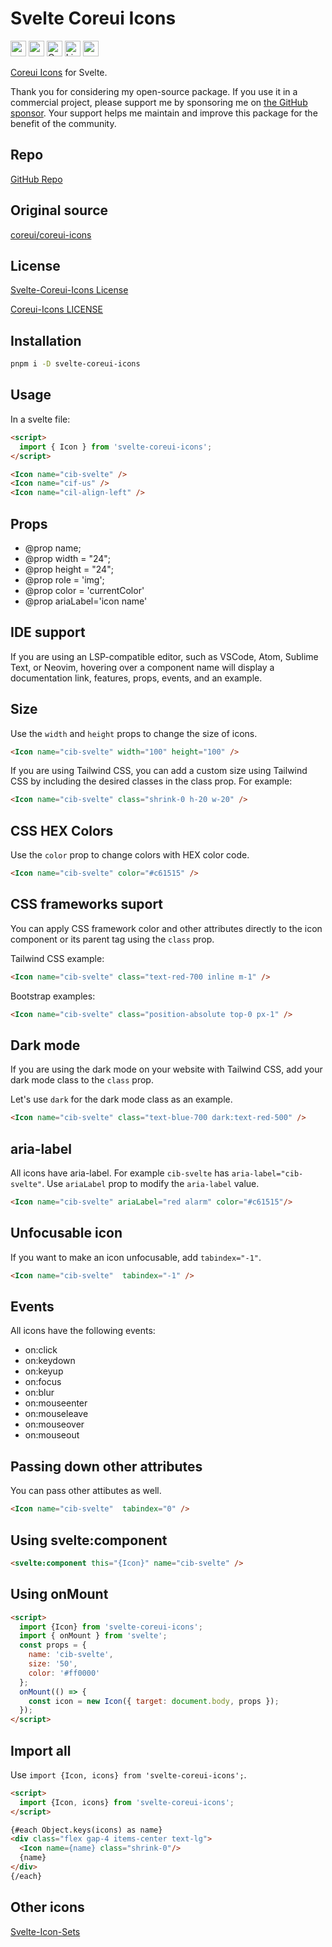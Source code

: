 # Svelte Coreui Icons

<div class="flex gap-2 my-8">
<a href="https://github.com/sponsors/shinokada" target="_blank"><img src="https://img.shields.io/static/v1?label=Sponsor&message=%E2%9D%A4&logo=GitHub&color=%23fe8e86" alt="sponsor" height="25" style="height: 25px !important;"></a>
<a href="https://www.npmjs.com/package/svelte-coreui-icons" rel="nofollow" target="_blank"><img src="https://img.shields.io/npm/v/svelte-coreui-icons" alt="npm" height="25" style="height: 25px !important;"></a>
<a href="https://twitter.com/shinokada" rel="nofollow" target="_blank"><img src="https://img.shields.io/badge/created%20by-@shinokada-4BBAAB.svg" alt="Created by Shin Okada" height="25" style="height: 25px !important;"></a>
<a href="https://opensource.org/licenses/MIT" rel="nofollow" target="_blank"><img src="https://img.shields.io/github/license/shinokada/svelte-coreui-icons" alt="License" height="25" style="height: 25px !important;"></a>
<a href="https://www.npmjs.com/package/svelte-coreui-icons" rel="nofollow" target="_blank"><img src="https://img.shields.io/npm/dw/svelte-coreui-icons.svg" alt="npm" height="25" style="height: 25px !important;"></a>
</div>

[Coreui Icons](https://github.com/coreui/coreui-icons) for Svelte.

Thank you for considering my open-source package. If you use it in a commercial project, please support me by sponsoring me on [the GitHub sponsor](https://github.com/sponsors/shinokada). Your support helps me maintain and improve this package for the benefit of the community.

## Repo

[GitHub Repo](https://github.com/shinokada/svelte-coreui-icons)

## Original source

[coreui/coreui-icons](https://github.com/coreui/coreui-icons)

## License

[Svelte-Coreui-Icons License](https://github.com/shinokada/svelte-coreui-icons/blob/main/LICENSE)

[Coreui-Icons LICENSE](https://github.com/coreui/coreui-icons/blob/main/LICENSE)

## Installation

```sh
pnpm i -D svelte-coreui-icons
```

## Usage

In a svelte file:

```html
<script>
  import { Icon } from 'svelte-coreui-icons';
</script>

<Icon name="cib-svelte" />
<Icon name="cif-us" />
<Icon name="cil-align-left" />
```

## Props

- @prop name;
- @prop width = "24";
- @prop height = "24";
- @prop role = 'img';
- @prop color = 'currentColor'
- @prop ariaLabel='icon name'

## IDE support

If you are using an LSP-compatible editor, such as VSCode, Atom, Sublime Text, or Neovim, hovering over a component name will display a documentation link, features, props, events, and an example.

## Size

Use the `width` and `height` props to change the size of icons.

```html
<Icon name="cib-svelte" width="100" height="100" />
```

If you are using Tailwind CSS, you can add a custom size using Tailwind CSS by including the desired classes in the class prop. For example:

```html
<Icon name="cib-svelte" class="shrink-0 h-20 w-20" />
```

## CSS HEX Colors

Use the `color` prop to change colors with HEX color code.

```html
<Icon name="cib-svelte" color="#c61515" />
```

## CSS frameworks suport

You can apply CSS framework color and other attributes directly to the icon component or its parent tag using the `class` prop.

Tailwind CSS example:

```html
<Icon name="cib-svelte" class="text-red-700 inline m-1" />
```

Bootstrap examples:

```html
<Icon name="cib-svelte" class="position-absolute top-0 px-1" />
```

## Dark mode

If you are using the dark mode on your website with Tailwind CSS, add your dark mode class to the `class` prop.

Let's use `dark` for the dark mode class as an example.

```html
<Icon name="cib-svelte" class="text-blue-700 dark:text-red-500" />
```

## aria-label

All icons have aria-label. For example `cib-svelte` has `aria-label="cib-svelte"`.
Use `ariaLabel` prop to modify the `aria-label` value.

```html
<Icon name="cib-svelte" ariaLabel="red alarm" color="#c61515"/>
```

## Unfocusable icon

If you want to make an icon unfocusable, add `tabindex="-1"`.

```html
<Icon name="cib-svelte"  tabindex="-1" />
```

## Events

All icons have the following events:

- on:click
- on:keydown
- on:keyup
- on:focus
- on:blur
- on:mouseenter
- on:mouseleave
- on:mouseover
- on:mouseout

## Passing down other attributes

You can pass other attibutes as well.

```html
<Icon name="cib-svelte"  tabindex="0" />
```

## Using svelte:component

```html
<svelte:component this="{Icon}" name="cib-svelte" />
```

## Using onMount

```html
<script>
  import {Icon} from 'svelte-coreui-icons';
  import { onMount } from 'svelte';
  const props = {
    name: 'cib-svelte',
    size: '50',
    color: '#ff0000'
  };
  onMount(() => {
    const icon = new Icon({ target: document.body, props });
  });
</script>
```


## Import all

Use `import {Icon, icons} from 'svelte-coreui-icons';`.

```html
<script>
  import {Icon, icons} from 'svelte-coreui-icons';
</script>

{#each Object.keys(icons) as name}
<div class="flex gap-4 items-center text-lg">
  <Icon name={name} class="shrink-0"/>
  {name}
</div>
{/each}
```

## Other icons

[Svelte-Icon-Sets](https://svelte-svg-icons.vercel.app/)